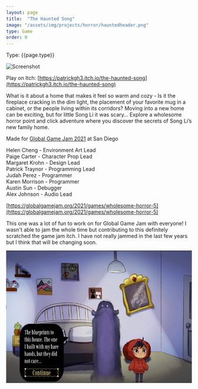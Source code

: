 ```yaml
---
layout: page
title:  "The Haunted Song"
image: "/assets/img/projects/horror/hauntedheader.png"
type: Game
order: 0
---
```

Type: {{page.type}}  

![Screenshot]({{page.image}})

Play on Itch: [https://patrickgh3.itch.io/the-haunted-song](https://patrickgh3.itch.io/the-haunted-song)

What is it about a home that makes it feel so warm and cozy - Is it the fireplace cracking in the dim light, the placement of your favorite mug in a cabinet, or the people living within its corridors?
Moving into a new home can be exciting, but for little Song Li it was scary…
Explore a wholesome horror point and click adventure where you discover the secrets of Song Li’s new family home.


Made for [Global Game Jam 2021](https://globalgamejam.org/2021/games/wholesome-horror-5) at San Diego

Helen Cheng - Environment Art Lead  
Paige Carter - Character Prop Lead  
Margaret Krohn - Design Lead  
Patrick Traynor - Programming Lead  
Judah Perez - Programmer  
Karen Morrison - Programmer  
Austin Sun - Debugger  
Alex Johnson - Audio Lead  

[https://globalgamejam.org/2021/games/wholesome-horror-5](https://globalgamejam.org/2021/games/wholesome-horror-5)


This one was a lot of fun to work on for Global Game Jam with everyone! I wasn't able to jam the whole time but contributing to this definitely scratched the game jam itch. I have not really jammed in the last few years but I think that will be changing soon.


![Screenshot](/assets/img/projects/horror/thehauntedsong_screenshot_01.png)